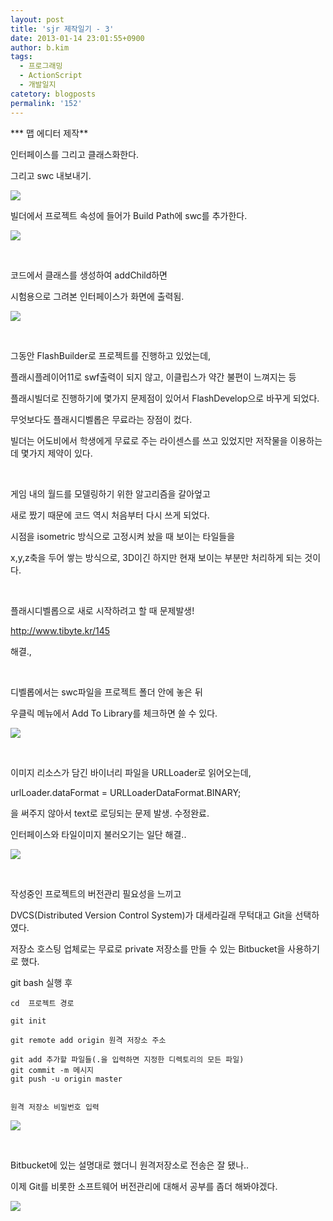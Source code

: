 ```yaml
---
layout: post
title: 'sjr 제작일기 - 3'
date: 2013-01-14 23:01:55+0900
author: b.kim
tags:
  - 프로그래밍
  - ActionScript
  - 개발일지
catetory: blogposts
permalink: '152'
---
```



  

  

 *** 맵 에디터 제작**

  

인터페이스를 그리고 클래스화한다.

그리고 swc 내보내기.

![](https://raw.githubusercontent.com/tibyte/blog-res/master/legacy/152/0.png)

  

  

  

빌더에서 프로젝트 속성에 들어가 Build Path에 swc를 추가한다.

  

![](https://raw.githubusercontent.com/tibyte/blog-res/master/legacy/152/1.jpeg)

&nbsp;

  

  

  

코드에서 클래스를 생성하여 addChild하면

시험용으로 그려본 인터페이스가 화면에 출력됨.

  

![](https://raw.githubusercontent.com/tibyte/blog-res/master/legacy/152/2.png)

&nbsp;

  

  

  

그동안 FlashBuilder로 프로젝트를 진행하고 있었는데,

플래시플레이어11로 swf출력이 되지 않고, 이클립스가 약간 불편이 느껴지는 등

플래시빌더로 진행하기에 몇가지 문제점이 있어서 FlashDevelop으로 바꾸게 되었다.

무엇보다도 플래시디벨롭은 무료라는 장점이 컸다.

빌더는 어도비에서 학생에게 무료로 주는 라이센스를 쓰고 있었지만 저작물을 이용하는 데 몇가지 제약이 있다.

  

&nbsp;

  

게임 내의 월드를 모델링하기 위한 알고리즘을 갈아엎고

새로 짰기 때문에 코드 역시 처음부터 다시 쓰게 되었다.

시점을 isometric 방식으로 고정시켜 놨을 때 보이는 타일들을

x,y,z축을 두어 쌓는 방식으로, 3D이긴 하지만 현재 보이는 부분만  처리하게 되는 것이다.

&nbsp;
  

플래시디벨롭으로 새로 시작하려고 할 때 문제발생!

http://www.tibyte.kr/145

해결.,


&nbsp;

디벨롭에서는 swc파일을 프로젝트 폴더 안에 놓은 뒤

우클릭 메뉴에서 Add To Library를 체크하면 쓸 수 있다.

  

![](https://raw.githubusercontent.com/tibyte/blog-res/master/legacy/152/3.png)

&nbsp;

  

  

  

  

  

이미지 리소스가 담긴 바이너리 파일을 URLLoader로 읽어오는데,

urlLoader.dataFormat = URLLoaderDataFormat.BINARY;

을 써주지 않아서 text로 로딩되는 문제 발생. 수정완료.

  

  

  

인터페이스와 타일이미지 불러오기는 일단 해결..

  

![](https://raw.githubusercontent.com/tibyte/blog-res/master/legacy/152/4.png)

  

  

  


&nbsp; 

작성중인 프로젝트의 버전관리 필요성을 느끼고

DVCS(Distributed Version Control System)가 대세라길래 무턱대고 Git을 선택하였다.

저장소 호스팅 업체로는 무료로 private 저장소를 만들 수 있는 Bitbucket을 사용하기로 했다.

  

  

git bash 실행 후

```
cd  프로젝트 경로

git init

git remote add origin 원격 저장소 주소

git add 추가할 파일들(.을 입력하면 지정한 디렉토리의 모든 파일)  
git commit -m 메시지  
git push -u origin master


원격 저장소 비밀번호 입력
```

  

![](https://raw.githubusercontent.com/tibyte/blog-res/master/legacy/152/5.jpeg)

  

  

&nbsp;
  

Bitbucket에 있는 설명대로 했더니 원격저장소로 전송은 잘 됐나..

이제 Git를 비롯한 소프트웨어 버전관리에 대해서 공부를 좀더 해봐야겠다.

  

![](https://raw.githubusercontent.com/tibyte/blog-res/master/legacy/152/6.jpeg)

  

  

  

  

  

  

  


